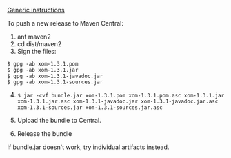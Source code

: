 [Generic instructions](https://central.sonatype.org/pages/manual-staging-bundle-creation-and-deployment.html)

To push a new release to Maven Central:

1. ant maven2
2. cd dist/maven2
3. Sign the files:

  ```
  $ gpg -ab xom-1.3.1.pom
  $ gpg -ab xom-1.3.1.jar
  $ gpg -ab xom-1.3.1-javadoc.jar
  $ gpg -ab xom-1.3.1-sources.jar
  ```

4. `$ jar -cvf bundle.jar xom-1.3.1.pom xom-1.3.1.pom.asc xom-1.3.1.jar xom-1.3.1.jar.asc xom-1.3.1-javadoc.jar xom-1.3.1-javadoc.jar.asc xom-1.3.1-sources.jar xom-1.3.1-sources.jar.asc`

5. Upload the bundle to Central.

6. Release the bundle

If bundle.jar doesn't work, try individual artifacts instead. 
 